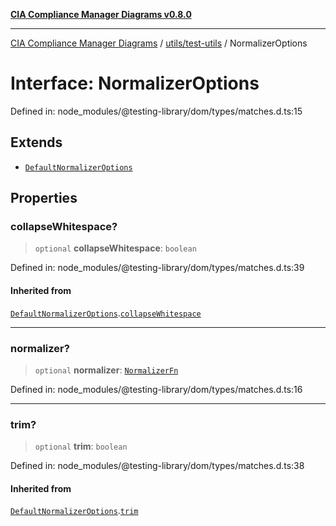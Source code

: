 [**CIA Compliance Manager Diagrams v0.8.0**](../../../README.md)

***

[CIA Compliance Manager Diagrams](../../../modules.md) / [utils/test-utils](../README.md) / NormalizerOptions

# Interface: NormalizerOptions

Defined in: node\_modules/@testing-library/dom/types/matches.d.ts:15

## Extends

- [`DefaultNormalizerOptions`](DefaultNormalizerOptions.md)

## Properties

### collapseWhitespace?

> `optional` **collapseWhitespace**: `boolean`

Defined in: node\_modules/@testing-library/dom/types/matches.d.ts:39

#### Inherited from

[`DefaultNormalizerOptions`](DefaultNormalizerOptions.md).[`collapseWhitespace`](DefaultNormalizerOptions.md#collapsewhitespace)

***

### normalizer?

> `optional` **normalizer**: [`NormalizerFn`](../type-aliases/NormalizerFn.md)

Defined in: node\_modules/@testing-library/dom/types/matches.d.ts:16

***

### trim?

> `optional` **trim**: `boolean`

Defined in: node\_modules/@testing-library/dom/types/matches.d.ts:38

#### Inherited from

[`DefaultNormalizerOptions`](DefaultNormalizerOptions.md).[`trim`](DefaultNormalizerOptions.md#trim)
